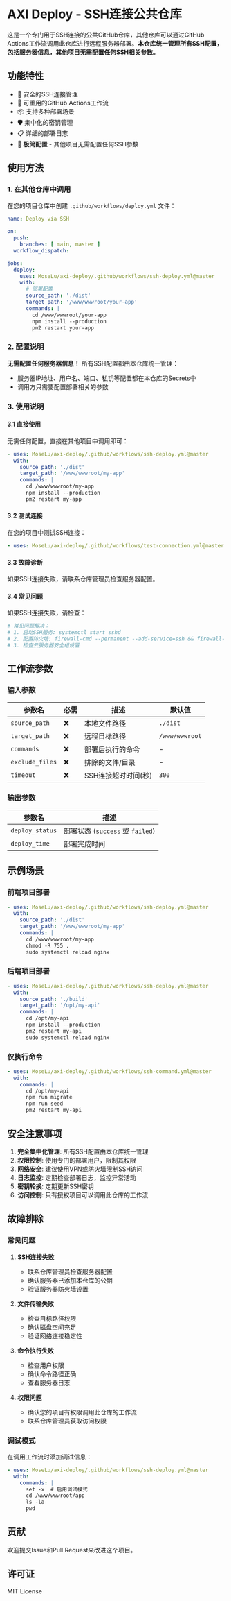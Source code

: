 # AXI Deploy - SSH连接公共仓库

这是一个专门用于SSH连接的公共GitHub仓库，其他仓库可以通过GitHub Actions工作流调用此仓库进行远程服务器部署。**本仓库统一管理所有SSH配置，包括服务器信息，其他项目无需配置任何SSH相关参数。**

## 功能特性

- 🔐 安全的SSH连接管理
- 🔄 可重用的GitHub Actions工作流
- 📦 支持多种部署场景
- 🛡️ 集中化的密钥管理
- 📋 详细的部署日志
- 🚀 **极简配置** - 其他项目无需配置任何SSH参数

## 使用方法

### 1. 在其他仓库中调用

在您的项目仓库中创建 `.github/workflows/deploy.yml` 文件：

```yaml
name: Deploy via SSH

on:
  push:
    branches: [ main, master ]
  workflow_dispatch:

jobs:
  deploy:
    uses: MoseLu/axi-deploy/.github/workflows/ssh-deploy.yml@master
    with:
      # 部署配置
      source_path: './dist'
      target_path: '/www/wwwroot/your-app'
      commands: |
        cd /www/wwwroot/your-app
        npm install --production
        pm2 restart your-app
```

### 2. 配置说明

**无需配置任何服务器信息！** 所有SSH配置都由本仓库统一管理：

- 服务器IP地址、用户名、端口、私钥等配置都在本仓库的Secrets中
- 调用方只需要配置部署相关的参数

### 3. 使用说明

#### 3.1 直接使用

无需任何配置，直接在其他项目中调用即可：

```yaml
- uses: MoseLu/axi-deploy/.github/workflows/ssh-deploy.yml@master
  with:
    source_path: './dist'
    target_path: '/www/wwwroot/my-app'
    commands: |
      cd /www/wwwroot/my-app
      npm install --production
      pm2 restart my-app
```

#### 3.2 测试连接

在您的项目中测试SSH连接：

```yaml
- uses: MoseLu/axi-deploy/.github/workflows/test-connection.yml@master
```

#### 3.3 故障诊断

如果SSH连接失败，请联系仓库管理员检查服务器配置。

#### 3.4 常见问题

如果SSH连接失败，请检查：

```bash
# 常见问题解决：
# 1. 启动SSH服务: systemctl start sshd
# 2. 配置防火墙: firewall-cmd --permanent --add-service=ssh && firewall-cmd --reload
# 3. 检查云服务器安全组设置
```

## 工作流参数

### 输入参数

| 参数名 | 必需 | 描述 | 默认值 |
|--------|------|------|--------|
| `source_path` | ❌ | 本地文件路径 | `./dist` |
| `target_path` | ❌ | 远程目标路径 | `/www/wwwroot` |
| `commands` | ❌ | 部署后执行的命令 | - |
| `exclude_files` | ❌ | 排除的文件/目录 | - |
| `timeout` | ❌ | SSH连接超时时间(秒) | `300` |

### 输出参数

| 参数名 | 描述 |
|--------|------|
| `deploy_status` | 部署状态 (`success` 或 `failed`) |
| `deploy_time` | 部署完成时间 |

## 示例场景

### 前端项目部署

```yaml
- uses: MoseLu/axi-deploy/.github/workflows/ssh-deploy.yml@master
  with:
    source_path: './dist'
    target_path: '/www/wwwroot/my-app'
    commands: |
      cd /www/wwwroot/my-app
      chmod -R 755 .
      sudo systemctl reload nginx
```

### 后端项目部署

```yaml
- uses: MoseLu/axi-deploy/.github/workflows/ssh-deploy.yml@master
  with:
    source_path: './build'
    target_path: '/opt/my-api'
    commands: |
      cd /opt/my-api
      npm install --production
      pm2 restart my-api
      sudo systemctl reload nginx
```

### 仅执行命令

```yaml
- uses: MoseLu/axi-deploy/.github/workflows/ssh-command.yml@master
  with:
    commands: |
      cd /opt/my-api
      npm run migrate
      npm run seed
      pm2 restart my-api
```

## 安全注意事项

1. **完全集中化管理**: 所有SSH配置由本仓库统一管理
2. **权限控制**: 使用专门的部署用户，限制其权限
3. **网络安全**: 建议使用VPN或防火墙限制SSH访问
4. **日志监控**: 定期检查部署日志，监控异常活动
5. **密钥轮换**: 定期更新SSH密钥
6. **访问控制**: 只有授权项目可以调用此仓库的工作流

## 故障排除

### 常见问题

1. **SSH连接失败**
   - 联系仓库管理员检查服务器配置
   - 确认服务器已添加本仓库的公钥
   - 验证服务器防火墙设置

2. **文件传输失败**
   - 检查目标路径权限
   - 确认磁盘空间充足
   - 验证网络连接稳定性

3. **命令执行失败**
   - 检查用户权限
   - 确认命令路径正确
   - 查看服务器日志

4. **权限问题**
   - 确认您的项目有权限调用此仓库的工作流
   - 联系仓库管理员获取访问权限

### 调试模式

在调用工作流时添加调试信息：

```yaml
- uses: MoseLu/axi-deploy/.github/workflows/ssh-deploy.yml@master
  with:
    commands: |
      set -x  # 启用调试模式
      cd /www/wwwroot/app
      ls -la
      pwd
```

## 贡献

欢迎提交Issue和Pull Request来改进这个项目。

## 许可证

MIT License